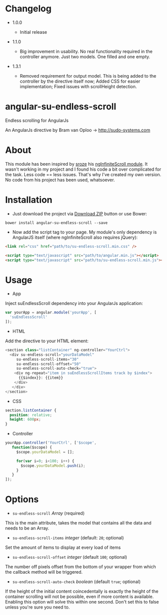 # Changelog
- 1.0.0
  * Initial release

- 1.1.0
  * Big improvement in usability. No real functionality required in the controller anymore. Just two models. One filled and one empty.

- 1.3.1
  * Removed requirement for output model. This is being added to the controller by the directive itself now; Added CSS for easier implementation; Fixed issues with scrollHeight detection.



# angular-su-endless-scroll
Endless scrolling for AngularJs

An AngularJs directive by Bram van Oploo -> http://sudo-systems.com

# About
This module has been inspired by [sroze](https://github.com/sroze) his [ngInfiniteScroll module](http://sroze.github.com/ngInfiniteScroll/). It wasn't working in my project and I found his code a bit over complicated for the task. Less code == less issues. 
That's why I've created my own version. No code from his project has been used, whatsoever.

# Installation
- Just download the project via [Download ZIP](https://github.com/Bram77/su-endless-scroll/archive/master.zip) button or use Bower:
 ```
 bower install angular-su-endless-scroll --save
 ```

- Now add the script tag to your page. My module's only dependency is AngularJS itself (where ngInfiniteScroll also requires jQuery):
 ```html
 <link rel="css" href="path/to/su-endless-scroll.min.css" />

 <script type="text/javascript" src="path/to/angular.min.js"></script>
 <script type="text/javascript" src="path/to/su-endless-scroll.min.js"></script>
 ```

# Usage
- App
 
 Inject suEndlessScroll dependency into your AngularJs application:
 ```js
 var yourApp = angular.module('yourApp', [
   'suEndlessScroll'
 ]);
 ```

- HTML 

 Add the directive to your HTML element:
 ```js
 <section class="listContainer" ng-controller="YourCtrl">
   <div su-endless-scroll="yourDataModel"
      su-endless-scroll-items="30"
      su-endless-scroll-offset="50" 
      su-endless-scroll-auto-check="true">
     <div ng-repeat="item in suEndlessScrollItems track by $index">
       {{$index}}: {{item}}
     </div>
    </div>
 </section>
 ```

- CSS
```css
section.listContainer {
  position: relative;
  height: 600px;
}
```

 
- Controller

 ```js
 yourApp.controller('YourCtrl', ['$scope', 
    function($scope) {
      $scope.yourDataModel = [];

      for(var i=0; i<100; i++) {
        $scope.yourDataModel.push(i);
      }
    }
]);
 ```

# Options
- `su-endless-scroll` *Array* (required)

 This is the main attribute, takes the model that contains all the data and needs to be an Array.

- `su-endless-scroll-items` *integer* (default: `20`; optional)

 Set the amount of items to display at every load of items

- `su-endless-scroll-offset` *integer* (default `100`; optional)

 The number off pixels offset from the bottom of your wrapper from which the callback method will be triggered.

- `su-endless-scroll-auto-check` *boolean* (default `true`; optional)

 If the height of the initial content coincedentally is exactly the height of the container scrolling will not be possible, 
even if more content is available. Enabling this option will solve this within one second. Don't set this to false unless you're sure you need to.
